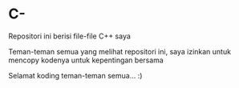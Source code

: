 # C-
Repositori ini berisi file-file C++ saya

Teman-teman semua yang melihat repositori ini, saya izinkan untuk mencopy kodenya untuk kepentingan bersama

Selamat koding teman-teman semua... :)
